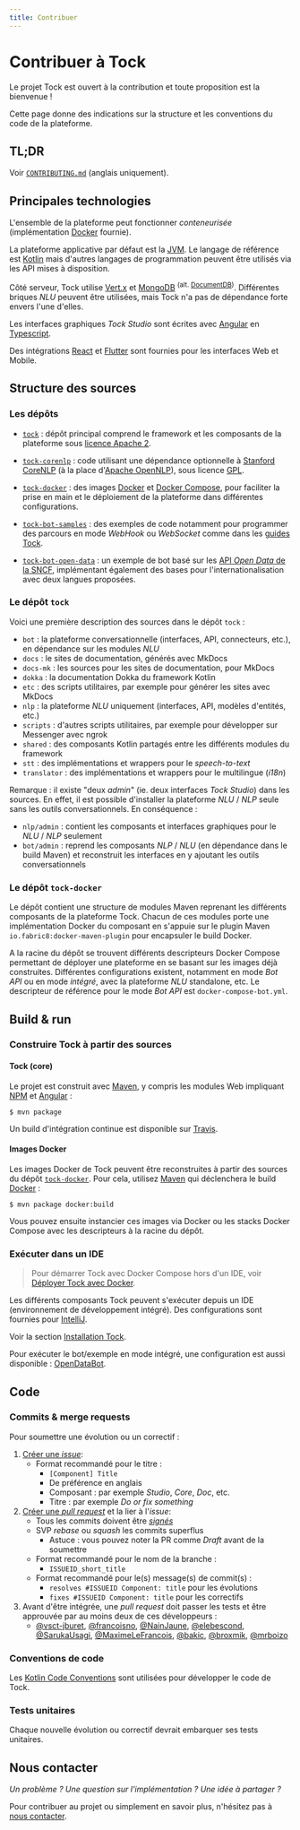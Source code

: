 ```yaml
---
title: Contribuer
---
```


# Contribuer à Tock

Le projet Tock est ouvert à la contribution et toute proposition est la bienvenue !

Cette page donne des indications sur la structure et les conventions du code de la plateforme.

## TL;DR

Voir [`CONTRIBUTING.md`](https://github.com/theopenconversationkit/tock/blob/master/CONTRIBUTING.md) 
(anglais uniquement).

## Principales technologies

L'ensemble de la plateforme peut fonctionner _conteneurisée_ (implémentation [Docker](https://www.docker.com/) fournie). 

La plateforme applicative par défaut est la [JVM](https://fr.wikipedia.org/wiki/Machine_virtuelle_Java). 
Le langage de référence est [Kotlin](https://kotlinlang.org/) mais d'autres langages de programmation peuvent être utilisés via les API mises à disposition.

Côté serveur, Tock utilise [Vert.x](http://vertx.io/) et [MongoDB](https://www.mongodb.com ) <sup>(alt. [DocumentDB](https://aws.amazon.com/fr/documentdb/))</sup>. 
Différentes briques _NLU_ peuvent être utilisées, mais Tock n'a pas de dépendance forte envers l'une d'elles.

Les interfaces graphiques _Tock Studio_ sont écrites avec [Angular](https://angular.io/) en [Typescript](https://www.typescriptlang.org/).

Des intégrations [React](https://reactjs.org) et [Flutter](https://flutter.dev/) sont fournies pour les interfaces Web et Mobile.

## Structure des sources

### Les dépôts

* [`tock`](https://github.com/theopenconversationkit/tock) : dépôt principal comprend le framework et les composants 
de la plateforme sous [licence Apache 2](https://github.com/theopenconversationkit/tock/blob/master/LICENSE). 

* [`tock-corenlp`](https://github.com/theopenconversationkit/tock-corenlp) : code utilisant une dépendance optionnelle à 
[Stanford CoreNLP](https://stanfordnlp.github.io/CoreNLP/) (à la place d'[Apache OpenNLP](https://opennlp.apache.org/)), 
sous licence [GPL](https://fr.wikipedia.org/wiki/Licence_publique_g%C3%A9n%C3%A9rale_GNU). 

* [`tock-docker`](https://github.com/theopenconversationkit/tock-docker) : des images [Docker](https://www.docker.com/) 
et [Docker Compose](https://docs.docker.com/compose/), pour faciliter la prise en main et le déploiement de la plateforme dans différentes configurations.

* [`tock-bot-samples`]() : des exemples de code notamment pour programmer des parcours en mode _WebHook_ ou _WebSocket_ 
comme dans les [guides Tock](../guide/api.md).
 
* [`tock-bot-open-data`](https://github.com/theopenconversationkit/tock-bot-open-data) : un exemple de bot basé 
sur les [API _Open Data_ de la SNCF](https://www.digital.sncf.com/startup/api), implémentant également des bases pour 
l'internationalisation avec deux langues proposées.

### Le dépôt `tock`

Voici une première description des sources dans le dépôt `tock` :

* `bot` : la plateforme conversationnelle (interfaces, API, connecteurs, etc.), en dépendance sur les modules _NLU_
* `docs` : le sites de documentation, générés avec MkDocs
* `docs-mk` : les sources pour les sites de documentation, pour MkDocs
* `dokka` : la documentation Dokka du framework Kotlin
* `etc` : des scripts utilitaires, par exemple pour générer les sites avec MkDocs
* `nlp` : la plateforme _NLU_ uniquement (interfaces, API, modèles d'entités, etc.) 
* `scripts` : d'autres scripts utilitaires, par exemple pour développer sur Messenger avec ngrok
* `shared` : des composants Kotlin partagés entre les différents modules du framework
* `stt` : des implémentations et wrappers pour le _speech-to-text_
* `translator` : des implémentations et wrappers pour le multilingue (_i18n_)

Remarque : il existe "deux _admin_" (ie. deux interfaces _Tock Studio_) dans les sources. En effet, il est possible 
d'installer la plateforme _NLU_ / _NLP_ seule sans les outils conversationnels. En conséquence :

* `nlp/admin` : contient les composants et interfaces graphiques pour le _NLU_ / _NLP_ seulement
* `bot/admin` : reprend les composants _NLP_ / _NLU_ (en dépendance dans le build Maven) et reconstruit les interfaces 
en y ajoutant les outils conversationnels  

### Le dépôt `tock-docker`

Le dépôt contient une structure de modules Maven reprenant les différents composants de la plateforme Tock. 
Chacun de ces modules porte une implémentation Docker du composant en s'appuie sur le plugin Maven 
`io.fabric8:docker-maven-plugin` pour encapsuler le build Docker.

A la racine du dépôt se trouvent différents descripteurs Docker Compose permettant de déployer une plateforme 
en se basant sur les images déjà construites. Différentes configurations existent, notamment en mode _Bot API_ 
ou en mode _intégré_, avec la plateforme _NLU_ standalone, etc. Le descripteur de référence pour le mode 
_Bot API_ est `docker-compose-bot.yml`.

## Build & run

### Construire Tock à partir des sources

#### Tock (core)

Le projet est construit avec [Maven](https://maven.apache.org/), y compris les modules Web impliquant 
[NPM](https://www.npmjs.com/) et [Angular](https://angular.io/) :
 
`$ mvn package`

Un build d'intégration continue est disponible sur [Travis](https://travis-ci.org/theopenconversationkit/tock).

#### Images Docker

Les images Docker de Tock peuvent être reconstruites à partir des sources du dépôt [`tock-docker`](https://github.com/theopenconversationkit/tock-docker).
Pour cela, utilisez [Maven](https://maven.apache.org/) qui déclenchera le build [Docker](https://www.docker.com/) :

`$ mvn package docker:build`

Vous pouvez ensuite instancier ces images via Docker ou les stacks Docker Compose avec les descripteurs à la racine du dépôt.

### Exécuter dans un IDE

> Pour démarrer Tock avec Docker Compose hors d'un IDE, voir [Déployer Tock avec Docker](../guide/plateforme.md).

Les différents composants Tock peuvent s'exécuter depuis un IDE (environnement de développement intégré). 
Des configurations sont fournies pour [IntelliJ](https://www.jetbrains.com/idea/).

Voir la section [Installation Tock](../admin/installation.md).  

Pour exécuter le bot/exemple en mode intégré, une configuration est aussi disponible : [OpenDataBot](https://github.com/theopenconversationkit/tock-bot-open-data/blob/master/.idea/runConfigurations/OpenDataBot.xml).

## Code

### Commits & merge requests

Pour soumettre une évolution ou un correctif :

1. [Créer une _issue_](https://github.com/theopenconversationkit/tock/issues/new):
    - Format recommandé pour le titre :
        - `[Component] Title`
        - De préférence en anglais
        - Composant : par exemple 
    _Studio_, _Core_, _Doc_, etc.
        - Titre : par exemple _Do or fix something_
2. [Créer une _pull request_](https://github.com/theopenconversationkit/tock/pulls) et la lier à l'_issue_:
    - Tous les commits doivent être [_signés_](https://help.github.com/en/github/authenticating-to-github/managing-commit-signature-verification) 
    - SVP _rebase_ ou _squash_ les commits superflus
        - Astuce : vous pouvez noter la PR comme _Draft_ avant de la soumettre
    - Format recommandé pour le nom de la branche :
        - `ISSUEID_short_title`
    - Format recommandé pour le(s) message(s) de commit(s) :
        - `resolves #ISSUEID Component: title` pour les évolutions
        - `fixes #ISSUEID Component: title` pour les correctifs
3. Avant d'être intégrée, une _pull request_ doit passer les tests et être approuvée par au moins deux de ces développeurs :
    - [@vsct-jburet](https://github.com/vsct-jburet),
    [@francoisno](https://github.com/francoisno),
    [@NainJaune](https://github.com/NainJaune),
    [@elebescond](https://github.com/elebescond),
    [@SarukaUsagi](https://github.com/SarukaUsagi),
    [@MaximeLeFrancois](https://github.com/MaximeLeFrancois),
    [@bakic](https://github.com/bakic),
    [@broxmik](https://github.com/broxmik),
    [@mrboizo](https://github.com/mrboizo)

### Conventions de code

Les [Kotlin Code Conventions](https://kotlinlang.org/docs/reference/coding-conventions.html) sont utilisées pour 
développer le code de Tock.

### Tests unitaires

Chaque nouvelle évolution ou correctif devrait embarquer ses tests unitaires.

## Nous contacter

_Un problème ? Une question sur l'implémentation ? Une idée à partager ?_

Pour contribuer au projet ou simplement en savoir plus, n'hésitez pas à [nous contacter](contact.md).